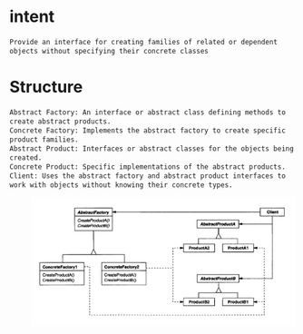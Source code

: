 # intent

    Provide an interface for creating families of related or dependent objects without specifying their concrete classes

# Structure 

    Abstract Factory: An interface or abstract class defining methods to create abstract products.
    Concrete Factory: Implements the abstract factory to create specific product families.
    Abstract Product: Interfaces or abstract classes for the objects being created.
    Concrete Product: Specific implementations of the abstract products.
    Client: Uses the abstract factory and abstract product interfaces to work with objects without knowing their concrete types.
 
<div style="padding-left: 40px;">
  <img src="image.png" alt="alt text" />
</div>


    